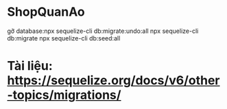 ﻿# ShopQuanAo
 
gỡ database:npx sequelize-cli db:migrate:undo:all
npx sequelize-cli db:migrate
npx sequelize-cli db:seed:all

# Tài liệu: https://sequelize.org/docs/v6/other-topics/migrations/
